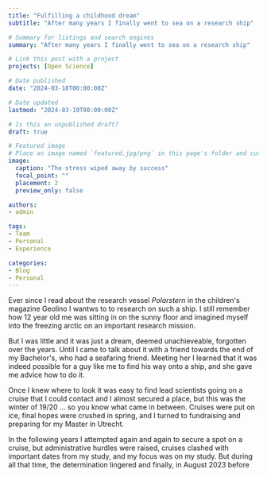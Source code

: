 ```yaml
---
title: "Fulfilling a childhood dream"
subtitle: "After many years I finally went to sea on a research ship"

# Summary for listings and search engines
summary: "After many years I finally went to sea on a research ship"

# Link this post with a project
projects: [Open Science]

# Date published
date: "2024-03-18T00:00:00Z"

# Date updated
lastmod: "2024-03-19T00:00:00Z"

# Is this an unpublished draft?
draft: true

# Featured image
# Place an image named `featured.jpg/png` in this page's folder and customize its options here.
image:
  caption: "The stress wiped away by success"
  focal_point: ""
  placement: 2
  preview_only: false

authors:
- admin

tags:
- Team
- Personal
- Experience

categories:
- Blog
- Personal
---
```


Ever since I read about the research vessel *Polarstern* in the children's magazine Geolino I wantws to to research on such a ship. I still remember how 12 year old me was sitting in on the sunny floor and imagined myself into the freezing arctic on an important research mission.

But I was little and it was just a dream, deemed unachieveable, forgotten over the years. Until I came to talk about it with a friend towards the end of my Bachelor's, who had a seafaring friend. Meeting her I learned that it was indeed possible for a guy like me to find his way onto a ship, and she gave me advice how to do it.

Once I knew where to look it was easy to find lead scientists going on a cruise that I could contact and I almost secured a place, but this was the winter of 19/20 ... so you know what came in between. Cruises were put on ice, final hopes were crushed in spring, and I turned to fundraising and preparing for my Master in Utrecht.

In the following years I attempted again and again to secure a spot on a cruise, but administrative hurdles were raised, cruises clashed with important dates from my study, and my focus was on my study. But during all that time, the determination lingered and finally, in August 2023 before 
